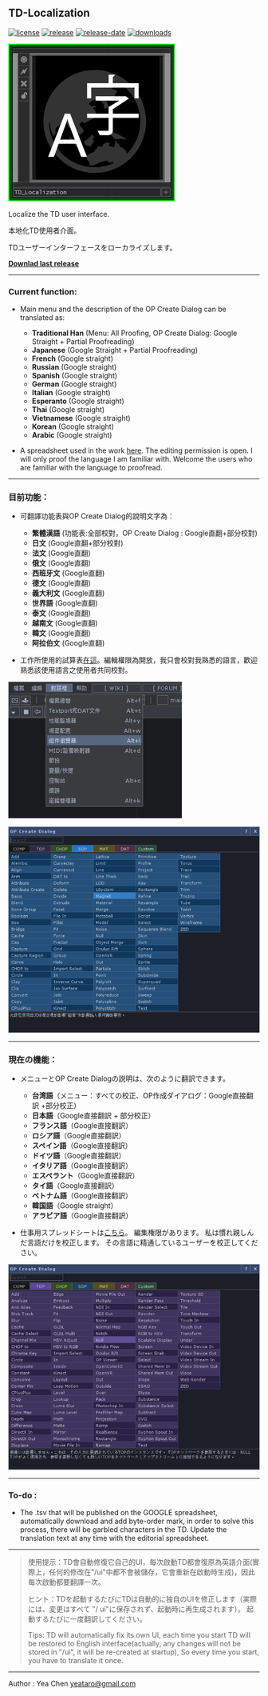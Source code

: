 TD-Localization
---
[![license](https://img.shields.io/github/license/yeataro/TD-Localization.svg)](LICENSE)
[![release](https://img.shields.io/github/release/yeataro/TD-Localization.svg)](https://github.com/yeataro/TD-Localization/releases/latest)
[![release-date](https://img.shields.io/github/release-date/yeataro/TD-Localization.svg)](https://github.com/yeataro/TD-Localization/releases)
[![downloads](https://img.shields.io/github/downloads/yeataro/TD-Localization/total.svg)](https://github.com/yeataro/TD-Localization/releases/latest/download/TD_Localization.tox)

![icon](img/icon.jpg)

Localize the TD user interface.

本地化TD使用者介面。

TDユーザーインターフェースをローカライズします。

[**Downlad last release**](https://github.com/yeataro/TD-Localization/releases/latest/download/TD_Localization.tox)


----------
### Current function: 

- Main menu and the description of the OP Create Dialog can be translated as:

	- **Traditional Han** (Menu: All Proofing, OP Create Dialog: Google Straight + Partial Proofreading)
	- **Japanese** (Google Straight + Partial Proofreading)
	- **French** (Google straight)
	- **Russian** (Google straight)
	- **Spanish** (Google straight)
	- **German** (Google straight)
	- **Italian** (Google straight)
	- **Esperanto** (Google straight)
	- **Thai** (Google straight)
	- **Vietnamese** (Google straight)
	- **Korean** (Google straight)
	- **Arabic** (Google straight)

- A spreadsheet used in the work [here](https://docs.google.com/spreadsheets/d/1NJm6y2Eg9iyHv9mFdaBHJw_12bNU1CDQBGmgoTJVkHo/edit?usp=sharing). The editing permission is open. I will only proof the language I am familiar with. Welcome the users who are familiar with the language to proofread.

---

### 目前功能： 

- 可翻譯功能表與OP Create Dialog的說明文字為：

	- **繁體漢語** (功能表:全部校對，OP Create Dialog : Google直翻+部分校對)
	- **日文** (Google直翻+部分校對)
	- **法文** (Google直翻)
	- **俄文** (Google直翻)
	- **西班牙文** (Google直翻)
	- **德文** (Google直翻)
	- **義大利文** (Google直翻)
	- **世界語** (Google直翻)
	- **泰文** (Google直翻)
	- **越南文** (Google直翻)
	- **韓文** (Google直翻)
	- **阿拉伯文** (Google直翻)

- 工作所使用的試算表[在這](https://docs.google.com/spreadsheets/d/1NJm6y2Eg9iyHv9mFdaBHJw_12bNU1CDQBGmgoTJVkHo/edit?usp=sharing)。編輯權限為開放，我只會校對我熟悉的語言，歡迎熟悉該使用語言之使用者共同校對。

![summaries-zh-TW](img/menus.png)



![summaries-zh-TW](img/summaries.png)

---

### 現在の機能：

 - メニューとOP Create Dialogの説明は、次のように翻訳できます。

 	-  **台湾語**（メニュー：すべての校正、OP作成ダイアログ：Google直接翻訳 +部分校正）
 	-  **日本語**（Google直接翻訳 + 部分校正）
 	-  **フランス語**（Google直接翻訳）
 	-  **ロシア語**（Google直接翻訳）
 	-  **スペイン語**（Google直接翻訳）
 	-  **ドイツ語**（Google直接翻訳）
 	-  **イタリア語**（Google直接翻訳）
 	-  **エスペラント**（Google直接翻訳）
 	-  **タイ語**（Google直接翻訳）
 	-  **ベトナム語**（Google直接翻訳）
 	-  **韓国語**（Google straight）
 	-  **アラビア語**（Google直接翻訳）

 - 仕事用スプレッドシートは[こちら](https://docs.google.com/spreadsheets/d/1NJm6y2Eg9iyHv9mFdaBHJw_12bNU1CDQBGmgoTJVkHo/edit?usp=sharing)。 編集権限があります。 私は慣れ親しんだ言語だけを校正します。 その言語に精通しているユーザーを校正してください。
 
 ![summaries-ja-JP](img/summaries-jp.png)
 

----------

### To-do :

- The .tsv that will be published on the GOOGLE spreadsheet, automatically download and add byte-order mark, in order to solve this process, there will be garbled characters in the TD.
Update the translation text at any time with the editorial spreadsheet.


----------



> 使用提示：TD會自動修復它自己的UI，每次啟動TD都會復原為英語介面(實際上，任何的修改在"/ui"中都不會被儲存，它會重新在啟動時生成)，因此每次啟動都要翻譯一次。
> 
> ヒント：TDを起動するたびにTDは自動的に独自のUIを修正します（実際には、変更はすべて "/ ui"に保存されず、起動時に再生成されます）。 起動するたびに一度翻訳してください。
> 
> Tips: TD will automatically fix its own UI, each time you start TD will be restored to English interface(actually, any changes will not be stored in "/ui", it will be re-created at startup), So every time you start, you have to translate it once.


----------


Author : Yea Chen <yeataro@gmail.com>
